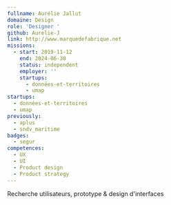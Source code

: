 ```yaml
---
fullname: Aurélie Jallut
domaine: Design
role: 'Designer '
github: Aurelie-J
link: http://www.marquedefabrique.net
missions:
  - start: 2019-11-12
    end: 2024-06-30
    status: independent
    employer: ''
    startups:
      - données-et-territoires
      - umap
startups:
  - données-et-territoires
  - umap
previously:
  - aplus
  - sndv_maritime
badges:
  - segur
competences:
  - UX
  - UI
  - Product design
  - Product strategy
---
```

Recherche utilisateurs, prototype & design d'interfaces
